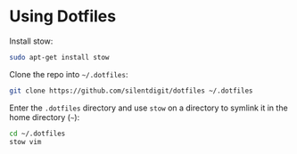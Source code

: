 # Using Dotfiles

Install stow:

```bash
sudo apt-get install stow
```

Clone the repo into `~/.dotfiles`:

```bash
git clone https://github.com/silentdigit/dotfiles ~/.dotfiles
```

Enter the `.dotfiles` directory and use `stow` on a directory to symlink it in the home directory (`~`):

```bash
cd ~/.dotfiles
stow vim
```
